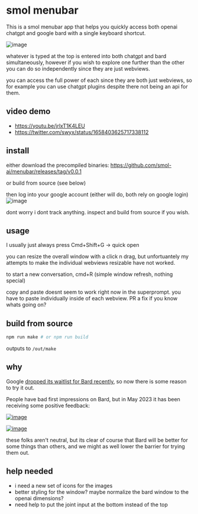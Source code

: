# smol menubar

This is a smol menubar app that helps you quickly access both openai chatgpt and google bard with a single keyboard shortcut.

![image](https://github.com/smol-ai/menubar/assets/6764957/753c6128-d978-4bb4-8642-588d42121ff5)


whatever is typed at the top is entered into both chatgpt and bard simultaneously, however if you wish to explore one further than the other you can do so independently since they are just webviews.

you can access the full power of each since they are both just webviews, so for example you can use chatgpt plugins despite there not being an api for them.

## video demo

- https://youtu.be/jrlxT1K4LEU
- https://twitter.com/swyx/status/1658403625717338112


## install

either download the precompiled binaries: https://github.com/smol-ai/menubar/releases/tag/v0.0.1

or build from source (see below)

then log into your google account (either will do, both rely on google login)
![image](https://github.com/smol-ai/menubar/assets/6764957/dce5b127-e8c2-4be2-97d3-e2fa3042ef24)

dont worry i dont track anything. inspect and build from source if you wish.

## usage

I usually just always press Cmd+Shift+G -> quick open

you can resize the overall window with a click n drag, but unfortuantely my attempts to make the individual webviews resizable have not worked.

to start a new conversation, cmd+R (simple window refresh, nothing special)

copy and paste doesnt seem to work right now in the superprompt. you have to paste individually inside of each webview. PR a fix if you know whats going on?

## build from source

```bash
npm run make # or npm run build
```

outputs to `/out/make`

## why

Google [dropped its waitlist for Bard recently](https://www.theverge.com/2023/5/10/23718066/google-bard-ai-features-waitlist-dark-mode-visual-search-io), so now there is some reason to try it out.

People have bad first impressions on Bard, but in May 2023 it has been receiving some positive feedback:

[![image](https://github.com/smol-ai/menubar/assets/6764957/0d86234e-1d91-4863-8311-580888511b20)](https://twitter.com/masadfrost/status/1655802654927507457?s=46&t=90xQ8sGy63D2OtiaoGJuww)

[![image](https://github.com/smol-ai/menubar/assets/6764957/e191701a-0b32-43aa-abc0-42e6fd9584aa)](https://twitter.com/amasad/status/1657510601202221056?s=46&t=90xQ8sGy63D2OtiaoGJuww)

these folks aren't neutral, but its clear of course that Bard will be better for some things than others, and we might as well lower the barrier for trying them out.

## help needed

- i need a new set of icons for the images
- better styling for the window? maybe normalize the bard window to the openai dimensions?
- need help to put the joint input at the bottom instead of the top
